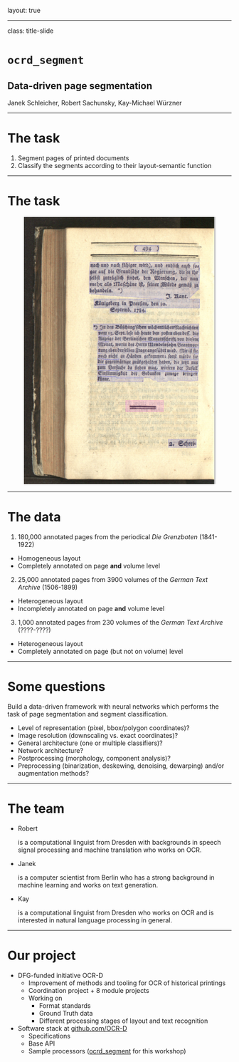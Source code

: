 layout: true

---

class: title-slide

# `ocrd_segment`

## Data-driven page segmentation

Janek Schleicher, Robert Sachunsky, Kay-Michael Würzner

---

# The task

  1. Segment pages of printed documents
  2. Classify the segments according to their layout-semantic function

---

# The task

<center><img src="img/ex1.png" style="height:600px" /></center>

---

# The data

1. 180,000 annotated pages from the periodical *Die Grenzboten* (1841-1922)
  - Homogeneous layout
  - Completely annotated on page **and** volume level
2. 25,000 annotated pages from 3900 volumes of the *German Text Archive* (1506-1899)
  - Heterogeneous layout
  - Incompletely annotated on page **and** volume level
3. 1,000 annotated pages from 230 volumes of the *German Text Archive* (????-????)
  - Heterogeneous layout
  - Completely annotated on page (but not on volume) level

---

# Some questions

Build a data-driven framework with neural networks which performs the task of page segmentation and segment classification.

- Level of representation (pixel, bbox/polygon coordinates)?
- Image resolution (downscaling vs. exact coordinates)?
- General architecture (one or multiple classifiers)?
- Network architecture?
- Postprocessing (morphology, component analysis)?
- Preprocessing (binarization, deskewing, denoising, dewarping) and/or augmentation methods?

---

# The team

- Robert

  is a computational linguist from Dresden with backgrounds in speech signal processing and machine translation who works on OCR.

- Janek

  is a computer scientist from Berlin who has a strong background in machine learning and works on text generation.

- Kay

  is a computational linguist from Dresden who works on OCR and is interested in natural language processing in general.

---

# Our project

- DFG-funded initiative OCR-D
  + Improvement of methods and tooling for OCR of historical printings
  + Coordination project + 8 module projects
  + Working on
    * Format standards
    * Ground Truth data
    * Different processing stages of layout and text recognition
- Software stack at [github.com/OCR-D](https://github.com/OCR-D)
  + Specifications
  + Base API
  + Sample processors ([ocrd_segment](https://github.com/OCR-D/ocrd_segment) for this workshop)

